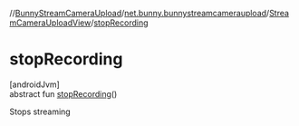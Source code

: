 //[BunnyStreamCameraUpload](../../../index.md)/[net.bunny.bunnystreamcameraupload](../index.md)/[StreamCameraUploadView](index.md)/[stopRecording](stop-recording.md)

# stopRecording

[androidJvm]\
abstract fun [stopRecording](stop-recording.md)()

Stops streaming